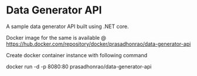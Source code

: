 # Data Generator API

A sample data generator API built using .NET core. 

Docker image for the same is available @ https://hub.docker.com/repository/docker/prasadhonrao/data-generator-api

Create docker container instance with following command

docker run -d -p 8080:80 prasadhonrao/data-generator-api

